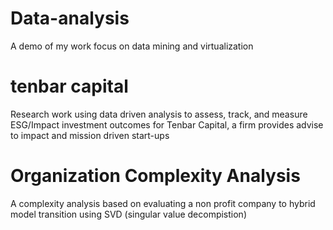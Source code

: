 # Data-analysis
A demo of my work focus on data mining and virtualization

# tenbar capital
Research work using data driven analysis to assess, track, and measure ESG/Impact investment outcomes for Tenbar Capital, a firm provides advise to impact and mission driven start-ups

# Organization Complexity Analysis
A complexity analysis based on evaluating a non profit company to hybrid model transition using SVD (singular value decompistion)

